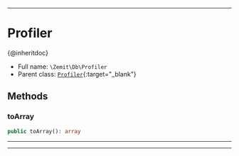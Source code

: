 ***

# Profiler

{@inheritdoc}



* Full name: `\Zemit\Db\Profiler`
* Parent class: [`Profiler`](https://docs.phalcon.io/latest/api/){:target="_blank"}




## Methods


### toArray



```php
public toArray(): array
```












***


***
